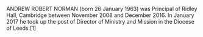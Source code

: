 ANDREW ROBERT NORMAN (born 26 January 1963) was Principal of Ridley Hall, Cambridge between November 2008 and December 2016. In January 2017 he took up the post of Director of Ministry and Mission in the Diocese of Leeds.[1]
